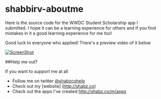 shabbirv-aboutme
================

Here is the source code for the WWDC Student Scholarship app I submitted.
I hope it can be a learning experience for others and if you find mistakes in it a good learning experience for me too!

Good luck to everyone who applied! There's a preview video of it below

[![ScreenShot](http://f.cl.ly/items/2i0F0Q1X2x280A1L0u39/github.png)](http://cl.ly/Og72)

##Help me out?

If you want to support me at all
+ Follow me on twitter [@shabzcohelp](http://twitter.com/shabzcohelp)
+ Check out my [website] (http://shabz.co)
+ Check out the apps I've created http://shabz.co/m/apps
